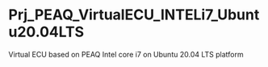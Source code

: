 # Prj_PEAQ_VirtualECU_INTELi7_Ubuntu20.04LTS
Virtual ECU based on PEAQ Intel core i7 on Ubuntu 20.04 LTS platform

